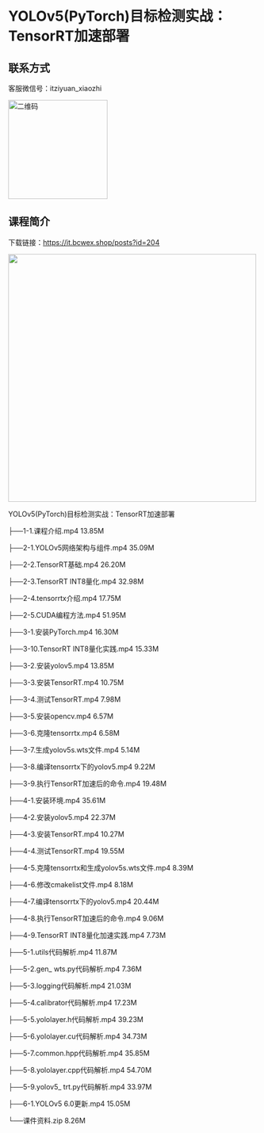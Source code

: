 # YOLOv5(PyTorch)目标检测实战：TensorRT加速部署

## 联系方式

客服微信号：itziyuan_xiaozhi

<img src="https://ziyuanyun.oss-cn-guangzhou.aliyuncs.com/common/20240614073449/666b82192834a.jpg" width="200" height="200" alt="二维码">

## 课程简介

下载链接：https://it.bcwex.shop/posts?id=204

<img src="https://ziyuanyun.oss-cn-guangzhou.aliyuncs.com/yun/20240515151701/6644616d5fe7d.jpg" width="500" alt="">

  YOLOv5(PyTorch)目标检测实战：TensorRT加速部署



 ├──1-1.课程介绍.mp4 13.85M

 ├──2-1.YOLOv5网络架构与组件.mp4 35.09M

 ├──2-2.TensorRT基础.mp4 26.20M

 ├──2-3.TensorRT INT8量化.mp4 32.98M

 ├──2-4.tensorrtx介绍.mp4 17.75M

 ├──2-5.CUDA编程方法.mp4 51.95M

 ├──3-1.安装PyTorch.mp4 16.30M

 ├──3-10.TensorRT INT8量化实践.mp4 15.33M

 ├──3-2.安装yolov5.mp4 13.85M

 ├──3-3.安装TensorRT.mp4 10.75M

 ├──3-4.测试TensorRT.mp4 7.98M

 ├──3-5.安装opencv.mp4 6.57M

 ├──3-6.克隆tensorrtx.mp4 6.58M

 ├──3-7.生成yolov5s.wts文件.mp4 5.14M

 ├──3-8.编译tensorrtx下的yolov5.mp4 9.22M

 ├──3-9.执行TensorRT加速后的命令.mp4 19.48M

 ├──4-1.安装环境.mp4 35.61M

 ├──4-2.安装yolov5.mp4 22.37M

 ├──4-3.安装TensorRT.mp4 10.27M

 ├──4-4.测试TensorRT.mp4 19.55M

 ├──4-5.克隆tensorrtx和生成yolov5s.wts文件.mp4 8.39M

 ├──4-6.修改cmakelist文件.mp4 8.18M

 ├──4-7.编译tensorrtx下的yolov5.mp4 20.44M

 ├──4-8.执行TensorRT加速后的命令.mp4 9.06M

 ├──4-9.TensorRT INT8量化加速实践.mp4 7.73M

 ├──5-1.utils代码解析.mp4 11.87M

 ├──5-2.gen_ wts.py代码解析.mp4 7.36M

 ├──5-3.logging代码解析.mp4 21.03M

 ├──5-4.calibrator代码解析.mp4 17.23M

 ├──5-5.yololayer.h代码解析.mp4 39.23M

 ├──5-6.yololayer.cu代码解析.mp4 34.73M

 ├──5-7.common.hpp代码解析.mp4 35.85M

 ├──5-8.yololayer.cpp代码解析.mp4 54.70M

 ├──5-9.yolov5_ trt.py代码解析.mp4 33.97M

 ├──6-1.YOLOv5 6.0更新.mp4 15.05M

 └──课件资料.zip 8.26M

  